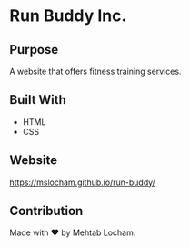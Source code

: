 # Run Buddy Inc.

## Purpose
A website that offers fitness training services.

## Built With
* HTML
* CSS

## Website
https://mslocham.github.io/run-buddy/

## Contribution
Made with ❤️ by Mehtab Locham.

